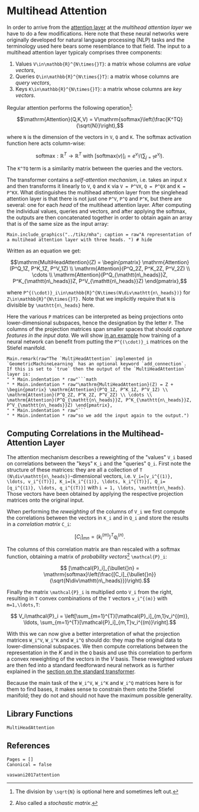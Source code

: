 # Multihead Attention

In order to arrive from the [attention layer](@ref "The Attention Layer") at the *multihead attention layer* we have to do a few modifications. Here note that these neural networks were originally developed for natural language processing (NLP) tasks and the terminology used here bears some resemblance to that field. 
The input to a multihead attention layer typicaly comprises three components:

1. Values ``V\in\mathbb{R}^{N\times{}T}``: a matrix whose columns are *value vectors*, 
2. Queries ``Q\in\mathbb{R}^{N\times{}T}``: a matrix whose columns are *query vectors*, 
3. Keys ``K\in\mathbb{R}^{N\times{}T}``: a matrix whose columns are *key vectors*.

Regular attention performs the following operation[^1]: 

[^1]: The division by ``\sqrt{N}`` is optional here and sometimes left out.

```math
\mathrm{Attention}(Q,K,V) = V\mathrm{softmax}\left(\frac{K^TQ}{\sqrt{N}}\right),
```

where ``N`` is the dimension of the vectors in ``V``, ``Q`` and ``K``. The softmax activation function here acts column-wise:

```math
\mathrm{softmax}:\mathbb{R}^{T}\to\mathbb{R}^T \text{ with $[\mathrm{softmax}(v)]_i = e^{v_i}/\left(\sum_{j=1}e^{v_j}\right)$.}
``` 
The ``K^TQ`` term is a similarity matrix between the queries and the vectors. 

The transformer contains a *self-attention mechanism*, i.e. takes an input ``X`` and then transforms it linearly to ``V``, ``Q`` and ``K`` via ``V = P^VX``, ``Q = P^QX`` and ``K = P^KX``. What distinguishes the multihead attention layer from the singlehead attention layer is that there is not just one ``P^V``, ``P^Q`` and ``P^K``, but there are several: one for each *head* of the multihead attention layer. After computing the individual values, queries and vectors, and after applying the softmax, the outputs are then concatenated together in order to obtain again an array that is of the same size as the input array:

```@example 
Main.include_graphics("../tikz/mha"; caption = raw"A representation of a multihead attention layer with three heads. ") # hide
```

Written as an equation we get:

```math
\mathrm{MultiHeadAttention}(Z) = \begin{pmatrix} \mathrm{Attention}(P^Q_1Z, P^K_1Z, P^V_1Z) \\ \mathrm{Attention}(P^Q_2Z, P^K_2Z, P^V_2Z) \\ \cdots \\ \mathrm{Attention}(P^Q_{\mathtt{n\_heads}}Z, P^K_{\mathtt{n\_heads}}Z, P^V_{\mathtt{n\_heads}}Z) \end{pmatrix},
```

where ``P^{(\cdot)}_i\in\mathbb{R}^{N\times(N\div\mathtt{n\_heads})}`` for ``Z\in\mathbb{R}^{N\times{}T}.`` Note that we implicitly require that ``N`` is divisible by ``\mathtt{n\_heads}`` here.

Here the various ``P`` matrices can be interpreted as being projections onto lower-dimensional subspaces, hence the designation by the letter ``P``. The columns of the projection matrices span smaller spaces that should *capture features in the input data*. We will show [in an example](@ref "MNIST Tutorial") how training of a neural network can benefit from putting the ``P^{(\cdot)}_i`` matrices on the Stiefel manifold.   

```@eval
Main.remark(raw"The `MultiHeadAttention` implemented in `GeometricMachineLearning` has an optional keyword `add_connection`. If this is set to `true` then the output of the `MultiHeadAttention` layer is:
" * Main.indentation * raw"```math
" * Main.indentation * raw"\mathrm{MultiHeadAttention}(Z) = Z + \begin{pmatrix} \mathrm{Attention}(P^Q_1Z, P^K_1Z, P^V_1Z) \\ \mathrm{Attention}(P^Q_2Z, P^K_2Z, P^V_2Z) \\ \cdots \\ \mathrm{Attention}(P^Q_{\mathtt{n\_heads}}Z, P^K_{\mathtt{n\_heads}}Z, P^V_{\mathtt{n\_heads}}Z) \end{pmatrix},
" * Main.indentation * raw"```
" * Main.indentation * raw"so we add the input again to the output.")
```

## Computing Correlations in the Multihead-Attention Layer

The attention mechanism describes a reweighting of the "values" ``V_i`` based on correlations between the "keys" ``K_i`` and the "queries" ``Q_i``. First note the structure of these matrices: they are all a collection of ``T`` ``(N\div\mathtt{n\_heads})``-dimensional vectors, i.e. ``V_i=[v_i^{(1)}, \ldots, v_i^{(T)}], K_i=[k_i^{(1)}, \ldots, k_i^{(T)}], Q_i=[q_i^{(1)}, \ldots, q_i^{(T)}]`` with ``i = 1, \ldots, \mathtt{n\_heads}``. Those vectors have been obtained by applying the respective projection matrices onto the original input.

When performing the *reweighting* of the columns of ``V_i`` we first compute the correlations between the vectors in ``K_i`` and in ``Q_i`` and store the results in a *correlation matrix* ``C_i``: 

```math
    [C_i]_{mn} = \left(k_i^{(m)}\right)^Tq_i^{(n)}.
```

The columns of this correlation matrix are than rescaled with a softmax function, obtaining a matrix of *probability vectors*[^2] ``\mathcal{P}_i``:

[^2]: Also called a *stochastic matrix*.

```math
    [\mathcal{P}_i]_{\bullet{}n} = \mathrm{softmax}\left(\frac{[C_i]_{\bullet{}n}}{\sqrt{N\div\mathtt{n\_heads}}}\right).
```

Finally the matrix ``\mathcal{P}_i`` is multiplied onto ``V_i`` from the right, resulting in ``T`` convex combinations of the ``T`` vectors ``v_i^{(m)}`` with ``m=1,\ldots,T``:

```math
    V_i\mathcal{P}_i = \left[\sum_{m=1}^{T}[\mathcal{P}_i]_{m,1}v_i^{(m)}, \ldots, \sum_{m=1}^{T}[\mathcal{P}_i]_{m,T}v_i^{(m)}\right].
```

With this we can now give a better interpretation of what the projection matrices ``W_i^V``, ``W_i^K`` and ``W_i^Q`` should do: they map the original data to lower-dimensional subspaces. We then compute correlations between the representation in the $K$ and in the ``Q`` basis and use this correlation to perform a convex reweighting of the vectors in the $V$ basis. These reweighted *values* are then fed into a standard feedforward neural network as is further explained in the [section on the standard transformer](@ref "Standard Transformer").

Because the main task of the ``W_i^V``, ``W_i^K`` and ``W_i^Q`` matrices here is for them to find bases, it makes sense to constrain them onto the Stiefel manifold; they do not and should not have the maximum possible generality.

## Library Functions 

```@docs
MultiHeadAttention
```

## References 

```@bibliography
Pages = []
Canonical = false

vaswani2017attention
```